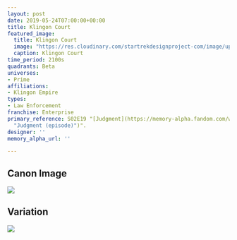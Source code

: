 ```yaml
---
layout: post
date: 2019-05-24T07:00:00+00:00
title: Klingon Court
featured_image:
  title: Klingon Court
  image: "https://res.cloudinary.com/startrekdesignproject-com/image/upload/v1558762920/KlingonCourt.png"
  caption: Klingon Court
time_period: 2100s
quadrants: Beta
universes:
- Prime
affiliations:
- Klingon Empire
types:
- Law Enforcement
franchise: Enterprise
primary_reference: S02E19 "[Judgment](https://memory-alpha.fandom.com/wiki/Judgment
  "Judgment (episode)")".
designer: ''
memory_alpha_url: ''

---
```

## Canon Image

![](https://res.cloudinary.com/startrekdesignproject-com/image/upload/v1558762920/KlingonCourt1.jpg)

## Variation

![](https://res.cloudinary.com/startrekdesignproject-com/image/upload/v1558762920/KlingonCourt_Var.jpg)